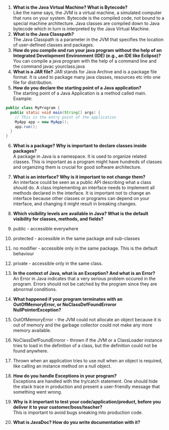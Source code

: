 1. **What is the Java Virtual Machine? What is Bytecode?**  
    Like the name says, the JVM is a virtual machine, a simulated computer that runs on your system.
    Bytecode is the compiled code, not bound to a special machine architecture.
    Java classes are compiled down to Java bytecode which in turn is interpreted by the Java Virtual Machine.
2. **What is the Java Classpath?**  
  The Java Classpath is a parameter in the JVM that specifies the location of user-defined classes and packages.
3. **How do you compile and run your java program without the help of an Integrated Development Environment (IDE) (e.g., an IDE like Eclipse)?**  
  You can compile a java program with the help of a command line and the command javac yourclass.java
4. **What is a JAR file?**
  JAR stands for Java Archive and is a package file format. It is used to package many java classes, resources etc into one file for distribution.
5. **How do you declare the starting point of a Java application?**  
  The starting point of a Java Application is a method called main. Example:
  ```java
  public class MyProgram {
    public static void main(String[] args) {
      // This is the entry point of the application
      MyApp app = new MyApp();
      app.run();
    }
  }
  ```

6. **What is a package? Why is important to declare classes inside packages?**  
  A package in Java is a namespace. It is used to organize related classes. This is important as a program might have hundreds of classes and organizing them is crucial for good software architecture.
7. **What is an interface? Why is it important to not change them?**  
  An interface could be seen as a public API describing what a class should do. A class implementing an interface needs to implement all methods declared in the interface. It is important not to change an interface because other classes or programs can depend on your interface, and changing it might result in breaking changes.
8. **Which visibility levels are available in Java? What is the default visibility for classes, methods, and fields?**  
  1. public - accessible everywhere
  2. protected - accessible in the same package and sub-classes
  3. no modifier - accessible only in the same package. This is the default behaviour
  4. private - accessible only in the same class.

9. **In the context of Java, what is an Exception? And what is an Error?**  
  An Error in Java indicates that a very serious problem occured in the program. Errors should not be catched by the program since they are abnormal conditions.
10. **What happened if your program terminates with an OutOfMemoryError, or NoClassDefFoundErroror NullPointerException?**  
  1. OutOfMemoryError - the JVM could not allocate an object because it is out of memory and the garbage collector could not make any more memory available.
  2. NoClassDefFoundErroror - thrown if the JVM or a ClassLoader instance tries to load in the definition of a class, but the definition could not be found anywhere.
  3. Thrown when an application tries to use null when an object is required, like calling an instance method on a null object.
11. **How do you handle Exceptions in your program?**  
  Exceptions are handled with the try/catch statement. One should hide the stack trace in production and present a user-friendly message that something went wrong.
12. **Why is it important to test your code/application/product, before you deliver it to your customer/boss/teacher?**  
  This is important to avoid bugs sneaking into production code.
13. **What is JavaDoc? How do you write documentation with it?**  
